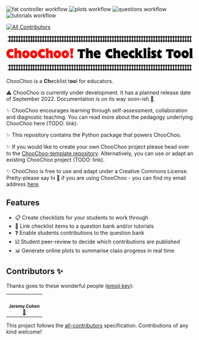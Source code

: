 ![fat controller workflow](https://github.com/lucydot/choochoo-template/actions/workflows/choochoo-fat-controller.yml/badge.svg) ![plots workflow](https://github.com/lucydot/choochoo-template/actions/workflows/choochoo-plots.yml/badge.svg) ![questions workflow](https://github.com/lucydot/choochoo-template/actions/workflows/choochoo-questions.yml/badge.svg) ![tutorials workflow](https://github.com/lucydot/choochoo-template/actions/workflows/choochoo-tutorials.yml/badge.svg)
<!-- ALL-CONTRIBUTORS-BADGE:START - Do not remove or modify this section -->
[![All Contributors](https://img.shields.io/badge/all_contributors-1-orange.svg?style=flat-square)](#contributors-)
<!-- ALL-CONTRIBUTORS-BADGE:END -->

<img src="./docs/images/icon2.png" width="800">

ChooChoo is a **Ch**ecklist t**oo**l for educators. 

⚠️ ChooChoo is currently under development. It has a planned release date of September 2022. Documentation is on its way soon-ish 🐢.

✨ ChooChoo encourages learning through self-assessment, collaboration and diagnostic teaching. You can read more about the pedagogy underlying ChooChoo here (TODO: link).

✨ This repository contains the Python package that powers ChooChoo.

✨ If you would like to create your own ChooChoo project please head over to the [ChooChoo-template repository](https://github.com/lucydot/ChooChoo-template/). Alternatively, you can use or adapt an existing ChooChoo project (TODO: link).

✨ ChooChoo is free to use and adapt under a Creative Commons License. Pretty-please say hi :wave: if you are using ChooChoo - you can find my email address [here](https://lucydot.github.io/about/).

## Features

- 📋 Create checklists for your students to work through
- 🔗 Link checklist items to a question bank and/or tutorials
- ❓ Enable students contributions to the question bank
- ☑️ Student peer-review to decide which contributions are published
- 📊 Generate online plots to summarise class progress in real time 



## Contributors ✨

Thanks goes to these wonderful people ([emoji key](https://allcontributors.org/docs/en/emoji-key)):

<!-- ALL-CONTRIBUTORS-LIST:START - Do not remove or modify this section -->
<!-- prettier-ignore-start -->
<!-- markdownlint-disable -->
<table>
  <tr>
    <td align="center"><a href="https://github.com/jcohen02"><img src="https://avatars.githubusercontent.com/u/8027703?v=4?s=100" width="100px;" alt=""/><br /><sub><b>Jeremy Cohen</b></sub></a><br /><a href="#ideas-jcohen02" title="Ideas, Planning, & Feedback">🤔</a></td>
  </tr>
</table>

<!-- markdownlint-restore -->
<!-- prettier-ignore-end -->

<!-- ALL-CONTRIBUTORS-LIST:END -->

This project follows the [all-contributors](https://github.com/all-contributors/all-contributors) specification. Contributions of any kind welcome!